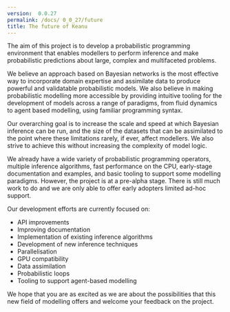 ```yaml
---
version:  0.0.27
permalink: /docs/ 0_0_27/future
title: The future of Keanu
---
```


The aim of this project is to develop a probabilistic programming environment that enables modellers to 
perform inference and make probabilistic predictions about large, complex and multifaceted problems. 

We believe an approach based on Bayesian networks is the most effective way to incorporate domain 
expertise and assimilate data to produce powerful and validatable probabilistic models. We also believe 
in making probabilistic modelling more accessible by providing intuitive tooling for the development 
of models across a range of paradigms, from fluid dynamics to agent based modelling, using familiar 
programming syntax.

Our overarching goal is to increase the scale and speed at which Bayesian inference can be run, and 
the size of the datasets that can be assimilated to the point where these limitations rarely, if ever, 
affect modellers. We also strive to achieve this without increasing the complexity of model logic.

We already have a wide variety of probabilistic programming operators, multiple inference algorithms, 
fast performance on the CPU, early-stage documentation and examples, and basic tooling to support 
some modelling paradigms. However, the project is at a pre-alpha stage. There is still much work to do 
and we are only able to offer early adopters limited ad-hoc support.

Our development efforts are currently focused on:
* API improvements
* Improving documentation
* Implementation of existing inference algorithms
* Development of new inference techniques
* Parallelisation
* GPU compatibility
* Data assimilation
* Probabilistic loops
* Tooling to support agent-based modelling

We hope that you are as excited as we are about the possibilities that this new field of modelling offers 
and welcome your feedback on the project.

